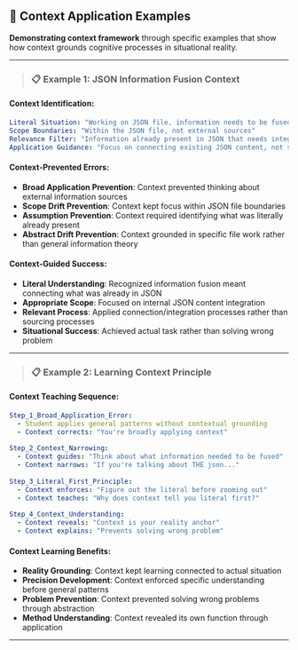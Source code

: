 ## 🎯 Context Application Examples

**Demonstrating context framework** through specific examples that show how context grounds cognitive processes in situational reality.

---

> ### 📋 **Example 1: JSON Information Fusion Context**

#### **Context Identification:**
```yaml
Literal Situation: "Working on JSON file, information needs to be fused"
Scope Boundaries: "Within the JSON file, not external sources"
Relevance Filter: "Information already present in JSON that needs integration"
Application Guidance: "Focus on connecting existing JSON content, not sourcing new content"
```

#### **Context-Prevented Errors:**
- **Broad Application Prevention**: Context prevented thinking about external information sources
- **Scope Drift Prevention**: Context kept focus within JSON file boundaries
- **Assumption Prevention**: Context required identifying what was literally already present
- **Abstract Drift Prevention**: Context grounded in specific file work rather than general information theory

#### **Context-Guided Success:**
- **Literal Understanding**: Recognized information fusion meant connecting what was already in JSON
- **Appropriate Scope**: Focused on internal JSON content integration
- **Relevant Process**: Applied connection/integration processes rather than sourcing processes
- **Situational Success**: Achieved actual task rather than solving wrong problem

---

> ### 📋 **Example 2: Learning Context Principle**

#### **Context Teaching Sequence:**
```yaml
Step_1_Broad_Application_Error:
  - Student applies general patterns without contextual grounding
  - Context corrects: "You're broadly applying context"
  
Step_2_Context_Narrowing:
  - Context guides: "Think about what information needed to be fused"
  - Context narrows: "If you're talking about THE json..."
  
Step_3_Literal_First_Principle:
  - Context enforces: "Figure out the literal before zooming out"
  - Context teaches: "Why does context tell you literal first?"
  
Step_4_Context_Understanding:
  - Context reveals: "Context is your reality anchor"
  - Context explains: "Prevents solving wrong problem"
```

#### **Context Learning Benefits:**
- **Reality Grounding**: Context kept learning connected to actual situation
- **Precision Development**: Context enforced specific understanding before general patterns
- **Problem Prevention**: Context prevented solving wrong problems through abstraction
- **Method Understanding**: Context revealed its own function through application

---

